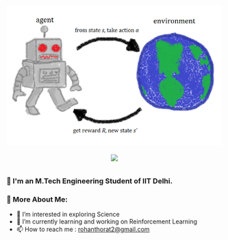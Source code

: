 <img align="center" src="./Rl_agent.png">

<h6 align="center">
  <a href="https://git.io/typing-svg">
    <img src="https://readme-typing-svg.herokuapp.com?font=Roboto&color=040927&size=30&center=true&vCenter=true&height=35&lines=Hi+There+%F0%9F%91%8B;I+am+Rohan+Thorat+;Nice+to+see+you+here+!++%F0%9F%99%82">
  </a>
</h6>

<h3 align="Justify"> 🤘 I'm an M.Tech Engineering Student of IIT Delhi.</h3>

### 🧐 More About Me:
- 👀 I’m interested in exploring Science  
- 🌱 I’m currently learning and working on Reinforcement Learning
- 📫 How to reach me : rohanthorat2@gmail.com

<!---
rohanthor/rohanthor is a ✨ special ✨ repository because its `README.md` (this file) appears on your GitHub profile.
You can click the Preview link to take a look at your changes.
--->

